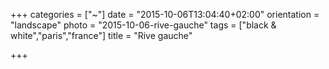 +++
categories = ["~"]
date = "2015-10-06T13:04:40+02:00"
orientation = "landscape"
photo = "2015-10-06-rive-gauche"
tags = ["black & white","paris","france"]
title = "Rive gauche"

+++
